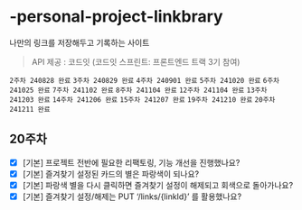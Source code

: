 # -personal-project-linkbrary

나만의 링크를 저장해두고 기록하는 사이트

> API 제공 : 코드잇 (코드잇 스프린트: 프론트엔드 트랙 3기 참여)

`2주차 240828 완료` `3주차 240829 완료` `4주차 240901 완료` `5주차 241020 완료` `6주차 241025 완료` `7주차 241102 완료` `8주차 241104 완료` `12주차 241104 완료` `13주차 241203 완료` `14주차 241206 완료` `15주차 241207 완료` `19주차 241210 완료` `20주차 241211 완료`

## 20주차

- [x] [기본] 프로젝트 전반에 필요한 리팩토링, 기능 개선을 진행했나요?
- [x] [기본] 즐겨찾기 설정된 카드의 별은 파랑색이 되나요?
- [x] [기본] 파랑색 별을 다시 클릭하면 즐겨찾기 설정이 해제되고 회색으로 돌아가나요?
- [x] [기본] 즐겨찾기 설정/해제는 PUT ‘/links/{linkId}’ 를 활용했나요?
